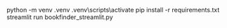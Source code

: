 python -m venv .venv
.venv\scripts\activate
pip install -r requirements.txt
streamlit run bookfinder_streamlit.py